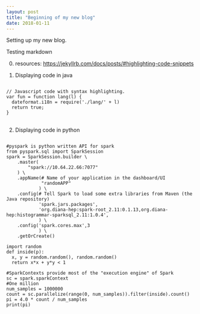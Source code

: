 ```yaml
---
layout: post
title: "Beginning of my new blog"
date: 2018-01-11
---
```


Setting up my new blog.

Testing markdown

0. resources: https://jekyllrb.com/docs/posts/#highlighting-code-snippets

1. Displaying code in java
<pre>
<code>
// Javascript code with syntax highlighting.
var fun = function lang(l) {
  dateformat.i18n = require('./lang/' + l)
  return true;
}
</code>
</pre>

2. Displaying code in python
<pre><code>
#pyspark is python written API for spark
from pyspark.sql import SparkSession
spark = SparkSession.builder \
    .master(
        "spark://10.64.22.66:7077"
    ) \
    .appName(# Name of your application in the dashboard/UI                                                             
             "randomAPP"
            ) \
    .config(# Tell Spark to load some extra libraries from Maven (the Java repository)                                  
            'spark.jars.packages',
            'org.diana-hep:spark-root_2.11:0.1.13,org.diana-hep:histogrammar-sparksql_2.11:1.0.4',
            ) \
    .config('spark.cores.max',3
            ) \
    .getOrCreate()

import random
def inside(p):
  x, y = random.random(), random.random()
  return x*x + y*y < 1

#SparkContexts provide most of the "execution engine" of Spark                                                         
sc = spark.sparkContext
#One million                                                                                                           
num_samples = 1000000
count = sc.parallelize(range(0, num_samples)).filter(inside).count()
pi = 4.0 * count / num_samples
print(pi)
</code></pre>
